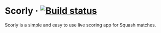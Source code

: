 # Scorly &middot; [![Build status](https://ci.appveyor.com/api/projects/status/89yxr14pi571yr5q?svg=true)](https://ci.appveyor.com/project/aquasonic/scorly)

Scorly is a simple and easy to use live scoring app for Squash matches.